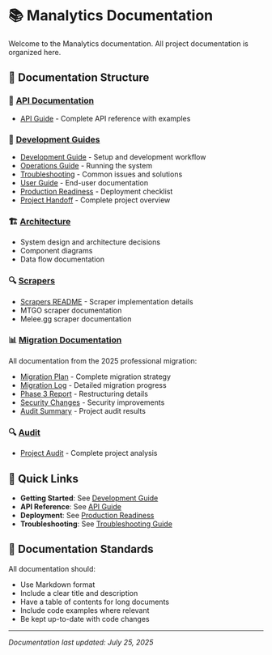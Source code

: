 # 📚 Manalytics Documentation

Welcome to the Manalytics documentation. All project documentation is organized here.

## 📁 Documentation Structure

### 🔧 [API Documentation](api/)
- [API Guide](api/API_GUIDE.md) - Complete API reference with examples

### 📖 [Development Guides](guides/)
- [Development Guide](guides/DEVELOPMENT.md) - Setup and development workflow
- [Operations Guide](guides/OPERATIONS.md) - Running the system
- [Troubleshooting](guides/TROUBLESHOOTING.md) - Common issues and solutions
- [User Guide](guides/USER_GUIDE.md) - End-user documentation
- [Production Readiness](guides/PRODUCTION_READINESS.md) - Deployment checklist
- [Project Handoff](guides/HANDOFF.md) - Complete project overview

### 🏗️ [Architecture](architecture/)
- System design and architecture decisions
- Component diagrams
- Data flow documentation

### 🔍 [Scrapers](scrapers/)
- [Scrapers README](scrapers/README_SCRAPERS.md) - Scraper implementation details
- MTGO scraper documentation
- Melee.gg scraper documentation

### 📊 [Migration Documentation](migration/)
All documentation from the 2025 professional migration:
- [Migration Plan](migration/MIGRATION_PLAN.md) - Complete migration strategy
- [Migration Log](migration/MIGRATION_LOG.md) - Detailed migration progress
- [Phase 3 Report](migration/PHASE3_RESTRUCTURATION.md) - Restructuring details
- [Security Changes](migration/SECURITY_CHANGES.md) - Security improvements
- [Audit Summary](migration/AUDIT_SUMMARY.md) - Project audit results

### 🔍 [Audit](audit/)
- [Project Audit](audit/PROJECT_AUDIT.json) - Complete project analysis

## 🚀 Quick Links

- **Getting Started**: See [Development Guide](guides/DEVELOPMENT.md)
- **API Reference**: See [API Guide](api/API_GUIDE.md)
- **Deployment**: See [Production Readiness](guides/PRODUCTION_READINESS.md)
- **Troubleshooting**: See [Troubleshooting Guide](guides/TROUBLESHOOTING.md)

## 📝 Documentation Standards

All documentation should:
- Use Markdown format
- Include a clear title and description
- Have a table of contents for long documents
- Include code examples where relevant
- Be kept up-to-date with code changes

---

*Documentation last updated: July 25, 2025*